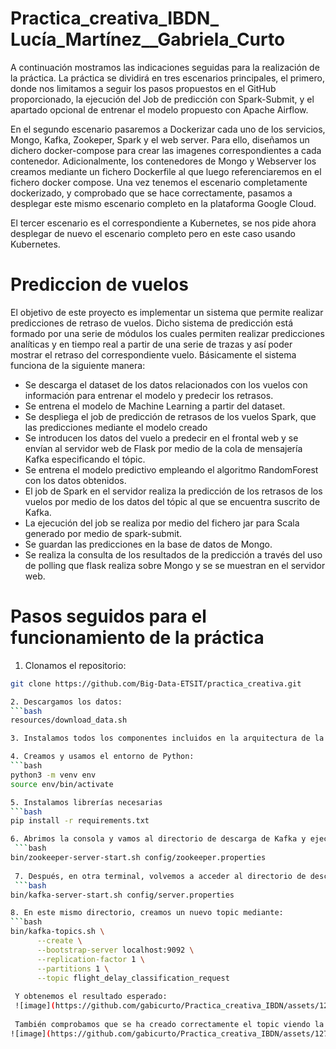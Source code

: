 # Practica_creativa_IBDN_ Lucía_Martínez__Gabriela_Curto
A continuación mostramos las indicaciones seguidas para la realización de la práctica. La práctica se dividirá en tres escenarios principales, el primero, donde nos limitamos a seguir los pasos propuestos en el GitHub proporcionado, la ejecución del Job de predicción con Spark-Submit, y el apartado opcional de entrenar el modelo propuesto con Apache Airflow.

En el segundo escenario pasaremos a Dockerizar cada uno de los servicios, Mongo, Kafka, Zookeper, Spark y el web server. Para ello, diseñamos un dichero docker-compose para crear las imagenes correspondientes a cada contenedor. Adicionalmente, los contenedores de Mongo y Webserver los creamos mediante un fichero Dockerfile al que luego referenciaremos en el fichero docker compose. Una vez tenemos el escenario completamente dockerizado, y comprobado que se hace correctamente, pasamos a desplegar este mismo escenario completo en la plataforma Google Cloud.

El tercer escenario es el correspondiente a Kubernetes, se nos pide ahora desplegar de nuevo el escenario completo pero en este caso usando Kubernetes.


# Prediccion de vuelos
El objetivo de este proyecto es implementar un sistema que permite realizar predicciones de retraso de vuelos. Dicho sistema de predicción está formado por una serie de módulos los cuales permiten realizar predicciones analíticas y en tiempo real a partir de una serie de trazas y así poder mostrar el retraso del correspondiente vuelo. 
Básicamente el sistema funciona de la siguiente manera:

- Se descarga el dataset de los datos relacionados con los vuelos con información  para  entrenar el modelo y predecir los retrasos.
- Se entrena el modelo de Machine Learning a partir del dataset.
- Se despliega el job de predicción de retrasos de los vuelos Spark, que  las predicciones mediante el modelo creado
- Se introducen los datos del vuelo a predecir en el frontal web y se envían al servidor web de Flask por medio de la cola de mensajería Kafka especificando el tópic.
- Se entrena el modelo predictivo empleando el algoritmo RandomForest con los datos obtenidos.
- El job de Spark en el servidor realiza la predicción de los retrasos de los vuelos por medio de los datos del tópic al que se encuentra suscrito de Kafka.
- La ejecución del job se realiza por medio del fichero jar para Scala generado por medio de spark-submit.
- Se guardan las predicciones en la base de datos de Mongo.
- Se realiza la consulta de los resultados de la predicción a través del uso de polling que flask realiza sobre Mongo y se se muestran en el servidor web.


# Pasos seguidos para el funcionamiento de la práctica
1.	Clonamos el repositorio:
```bash
git clone https://github.com/Big-Data-ETSIT/practica_creativa.git 

2. Descargamos los datos:
```bash
resources/download_data.sh

3. Instalamos todos los componentes incluidos en la arquitectura de la práctica

4. Creamos y usamos el entorno de Python:
```bash
python3 -m venv env
source env/bin/activate

5. Instalamos librerías necesarias
```bash
pip install -r requirements.txt

6. Abrimos la consola y vamos al directorio de descarga de Kafka y ejecutamos el siguiente comando para iniciar Zookeeper:
 ```bash
bin/zookeeper-server-start.sh config/zookeeper.properties
 
 7. Después, en otra terminal, volvemos a acceder al directorio de descarga y ejecutamos el siguiente comando para iniciar Kafka:
 ```bash
bin/kafka-server-start.sh config/server.properties

8. En este mismo directorio, creamos un nuevo topic mediante:
```bash
bin/kafka-topics.sh \
      --create \
      --bootstrap-server localhost:9092 \
      --replication-factor 1 \
      --partitions 1 \
      --topic flight_delay_classification_request
      
 Y obtenemos el resultado esperado:
 ![image](https://github.com/gabicurto/Practica_creativa_IBDN/assets/127130231/22ed2616-e276-4380-a163-c103a7ed7abc)
 
 También comprobamos que se ha creado correctamente el topic viendo la lista de topics disponible:
![image](https://github.com/gabicurto/Practica_creativa_IBDN/assets/127130231/47419f93-ec7a-4938-93ca-d80db2a7c3e8)





